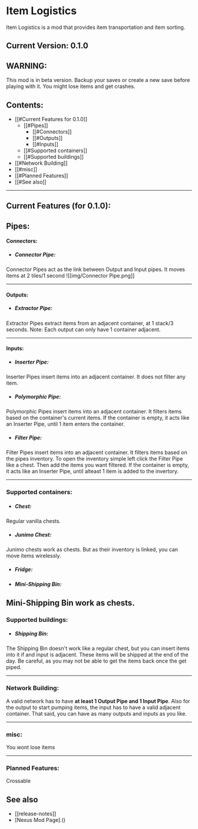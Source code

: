# Item Logistics
Item Logistics is a mod that provides item transportation and item sorting.

## Current Version: 0.1.0

## WARNING:
This mod is in beta version. Backup your saves or create a new save before playing with it. You might lose items and get crashes.

## Contents:
- [[#Current Features for 0.1.0]]
	- [[#Pipes]]
		- [[#Connectors]]
		- [[#Outputs]]
		- [[#Inputs]]
	-  [[#Supported containers]]
	-  [[#Supported buildings]]
-  [[#Network Building]]
-  [[#misc]]
-  [[#Planned Features]]
-  [[#See also]]

---

## Current Features (for 0.1.0):

## Pipes:
#### Connectors:
- ##### Connector Pipe: 
Connector Pipes act as the link between Output and Input pipes.
It moves items at 2 tiles/1 second
![[img/Connector Pipe.png]] 

---

#### Outputs:
- ##### Extractor Pipe:
Extractor Pipes extract items from an adjacent container, at 1 stack/3 seconds.
Note: Each output can only have 1 container adjacent. 

---

#### Inputs:
- ##### Inserter Pipe:
Inserter Pipes insert items into an adjacent container. It does not filter any item.
- ##### Polymorphic Pipe:
Polymorphic Pipes insert items into an adjacent container. It filters items based on the container's current items. If the container is empty, it acts like an Inserter Pipe, until 1 item enters the container.
- ##### Filter Pipe:
Filter Pipes insert items into an adjacent container. It filters items based on the pipes inventory. To open the inventory simple left click the Filter Pipe like a chest. Then add the items you want filtered. If the container is empty, it acts like an Inserter Pipe, until alteast 1 item is added to the invertory.

---

### Supported containers:
- ##### Chest:
Regular vanilla chests.
- ##### Junimo Chest:
Junimo chests work as chests. But as their inventory is linked, you can move items wirelessly.
- ##### Fridge:

- ##### Mini-Shipping Bin:
Mini-Shipping Bin work as chests.
---

### Supported buildings:
- ##### Shipping Bin:
The Shipping Bin doesn't work like a regular chest, but you can insert items into it if and input is adjacent. These items will be shipped at the end of the day. 
Be careful, as you may not be able to get the items back once the get piped.

---

### Network Building:
A valid network has to have **at least 1 Output Pipe and 1 Input Pipe**.
Also for the output to start pumping items, the input has to have a valid adjacent container.
That said, you can have as many outputs and inputs as you like.


---

### misc:
You wont lose items

---

### Planned Features:
Crossable 

## See also
- [[release-notes]]
- [Nexus Mod Page].()